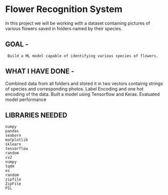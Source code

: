 # Flower Recognition System
In this project we will be working with a dataset containing pictures of various flowers saved in folders named by their species.

## GOAL - 
     Build a ML model capable of identifying various species of flowers.

## WHAT I HAVE DONE - 
  Combined data from all folders and stored it in two vectors containig strings of species and corresponding photos.
  Label Encoding and one hot encoding of the data.
  Built a model using Tensorflow and Keras.
  Evaluated model performance  

## LIBRARIES NEEDED

    numpy
    pandas
    seaborn
    matplotlib
    sklearn
    tensorflow
    random 
    cv2                  
    numpy 
    tqdm 
    os                   
    random 
    zipfile 
    ZipFile
    PIL
